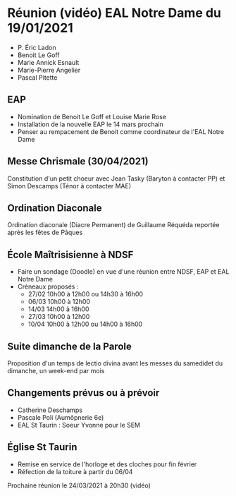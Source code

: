 # Réunion (vidéo) EAL Notre Dame du 19/01/2021
* P. Éric Ladon
* Benoit Le Goff
* Marie Annick Esnault
* Marie-Pierre Angelier
* Pascal Pitette

## EAP
* Nomination de Benoit Le Goff et Louise Marie Rose
* Installation de la nouvelle EAP le 14 mars prochain
* Penser au rempacement de Benoit comme coordinateur de l'EAL Notre Dame

## Messe Chrismale (30/04/2021)
Constitution d'un petit choeur avec Jean Tasky (Baryton à contacter PP) et Simon Descamps (Ténor à contacter MAE)

## Ordination Diaconale
Ordination diaconale (Diacre Permanent) de Guillaume Réquéda reportée après les fêtes de Pâques

## École Maîtrisisienne à NDSF
* Faire un sondage (Doodle) en vue d'une réunion entre NDSF, EAP et EAL Notre Dame
* Créneaux proposés :
  * 27/02 10h00 à 12h00 ou 14h30 à 16h00
  * 06/03 10h00 à 12h00
  * 14/03 14h00 à 16h00
  * 27/03 10h00 à 12h00
  * 10/04 10h00 à 12h00 ou 14h00 à 16h00

## Suite dimanche de la Parole
Proposition d'un temps de lectio divina avant les messes du samedidet du dimanche, un week-end par mois

## Changements prévus ou à prévoir
* Catherine Deschamps
* Pascale Poli (Aumôpnerie 6e)
* EAL St Taurin : Soeur Yvonne pour le SEM

## Église St Taurin
* Remise en service de l'horloge et des cloches pour fin février
* Réfection de la toiture à partir du 06/04

Prochaine réunion le 24/03/2021 à 20h30 (vidéo)
